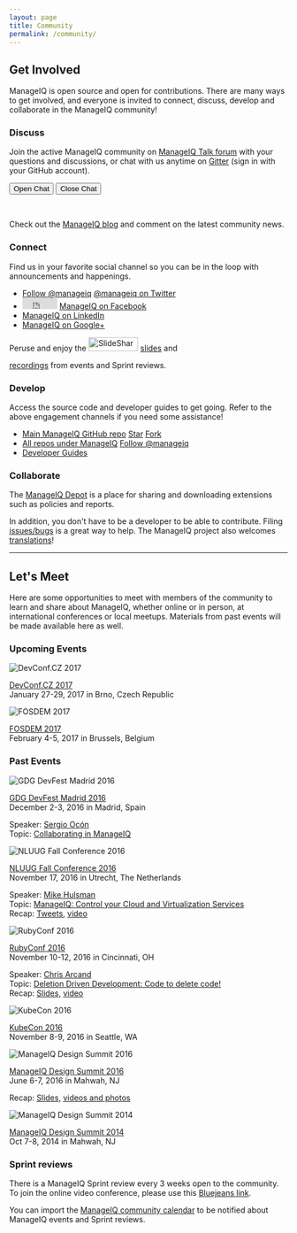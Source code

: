 ```yaml
---
layout: page
title: Community
permalink: /community/
---
```


## Get Involved

ManageIQ is open source and open for contributions. There are many ways to get involved, and everyone is invited to connect, discuss, develop and collaborate in the ManageIQ community!

<div class="row">
  <div class="col-md-6">
      <h3>Discuss</h3>
      <p>Join the active ManageIQ community on <a href="http://talk.manageiq.org/">ManageIQ Talk forum</a> with your questions and discussions, or chat with us anytime on <a href="https://gitter.im/ManageIQ/manageiq">Gitter</a> (sign in with your GitHub account).</p>
      <p><button class="js-gitter-toggle-chat-button" data-gitter-toggle-chat-state="true">Open Chat</button>
      <button class="js-gitter-toggle-chat-button" data-gitter-toggle-chat-state="false">Close Chat</button></p>
      <br />
      <p>Check out the <a href="/blog/">ManageIQ blog</a> and comment on the latest community news.</p>
  </div>

  <div class="col-md-6">
      <h3>Connect</h3>
      <p>Find us in your favorite social channel so you can be in the loop with announcements and happenings.</p>
      <ul>
        <li><a href="https://twitter.com/manageiq" class="twitter-follow-button" data-show-screen-name="false" data-show-count="false">Follow @manageiq</a><script async src="//platform.twitter.com/widgets.js" charset="utf-8"></script> <a href="https://twitter.com/manageiq">@manageiq on Twitter</a></li>
        <li><iframe src="https://www.facebook.com/plugins/follow.php?href=https%3A%2F%2Fwww.facebook.com%2Fmanageiq&width=63&height=65&layout=button&size=small&show_faces=false&appId" width="63" height="20" style="border:none;overflow:hidden" scrolling="no" frameborder="0" allowTransparency="true"></iframe> <a href="https://www.facebook.com/manageiq">ManageIQ on Facebook</a></li>
        <li><script type="IN/FollowCompany" data-id="56141"></script> <a href="https://www.linkedin.com/company/manageiq">ManageIQ on LinkedIn</a></li>
        <li><div class="g-follow" data-annotation="none" data-height="20" data-href="https://plus.google.com/107788933173548514771" data-rel="publisher"></div> <a href="https://plus.google.com/+ManageIQorg">ManageIQ on Google+</a></li>
      </ul>
      <p>Peruse and enjoy the <a title="View ManageIQ's profile on slideshare" href="http://www.slideshare.net/ManageIQ"><img src="//public.slidesharecdn.com/b/images/badge120X33px_lite.png" width="90" height="25" alt="SlideShare" /></a> <a href="http://www.slideshare.net/ManageIQ/presentations">slides</a> and <div class="g-ytsubscribe" data-channel="ManageIQvideo" data-layout="default" data-count="hidden"></div> <a href="https://www.youtube.com/user/ManageIQVideo">recordings</a> from events and Sprint reviews.</p>
  </div>
</div>

<div class="row">
  <div class="col-md-6">
      <h3>Develop</h3>
      <p>Access the source code and developer guides to get going. Refer to the above engagement channels if you need some assistance!</p>
      <ul>
        <li> <a href="https://github.com/manageiq/manageiq">Main ManageIQ GitHub repo</a> <a class="github-button" href="https://github.com/manageiq/manageiq" data-icon="octicon-star" aria-label="Star manageiq/manageiq on GitHub">Star</a> <a class="github-button" href="https://github.com/manageiq/manageiq/fork" data-icon="octicon-repo-forked" aria-label="Fork manageiq/manageiq on GitHub">Fork</a></li>
        <li> <a href="https://github.com/manageiq">All repos under ManageIQ</a> <a class="github-button" href="https://github.com/manageiq" aria-label="Follow @manageiq on GitHub">Follow @manageiq</a></li>
        <li> <a href="/docs/guides/architecture">Developer Guides</a></li>
      </ul>
  </div>

  <div class="col-md-6">
      <h3>Collaborate</h3>
      <p>The <a href="https://depot.manageiq.org/">ManageIQ Depot</a> is a place for sharing and downloading extensions such as policies and reports.</p>
      <p>In addition, you don't have to be a developer to be able to contribute. Filing <a href="https://github.com/ManageIQ/manageiq/issues/new">issues/bugs</a> is a great way to help. The ManageIQ project also welcomes <a href="https://translate.zanata.org/project/view/manageiq">translations</a>!</p>
  </div>
</div>

---

## Let's Meet

Here are some opportunities to meet with members of the community to learn and share about ManageIQ, whether online or in person, at international conferences or local meetups. Materials from past events will be made available here as well.

### Upcoming Events

<div class="row">
  <div class="col-md-6">
    <p><img src="/assets/images/events/devconfcz2017.png" alt="DevConf.CZ 2017" /></p>
    <p><a href="https://devconf.cz/">DevConf.CZ 2017</a> <br /> January 27-29, 2017 in Brno, Czech Republic</p>
  </div>
  <div class="col-md-6">
    <p><img src="/assets/images/events/fosdem2017.png" alt="FOSDEM 2017" /></p>
    <p><a href="https://fosdem.org/2017/">FOSDEM 2017</a> <br /> February 4-5, 2017 in Brussels, Belgium</p>
  </div>
</div>

### Past Events

<div class="row">
  <div class="col-md-6">
    <p><img src="/assets/images/events/gdgdevfestmadrid2016.png" alt="GDG DevFest Madrid 2016" /></p>
    <p><a href="https://gdgmadrid.com/">GDG DevFest Madrid 2016</a> <br /> December 2-3, 2016 in Madrid, Spain</p>
    <p>Speaker: <a href="https://twitter.com/sergioocon">Sergio Ocón</a> <br /> Topic:
    <a href="https://gdgmadrid.com/schedule/day1?sessionId=101">Collaborating in ManageIQ</a></p>
  </div>
  <div class="col-md-6">
    <p><img src="/assets/images/events/nluug2016.png" alt="NLUUG Fall Conference 2016" /></p>
    <p><a href="https://nluug.nl/activiteiten/events/nj16/index.html">NLUUG Fall Conference 2016</a>
    <br /> November 17, 2016 in Utrecht, The Netherlands</p>
    <p>Speaker: <a href="https://twitter.com/mhulsman66">Mike Hulsman</a> <br /> Topic:
    <a href="https://nluug.nl/activiteiten/events/nj16/abstracts/ab10.html">ManageIQ: Control your Cloud and Virtualization Services</a><br />
    Recap: <a href="https://twitter.com/i/moments/799390447361728512">Tweets,</a>
    <a href="http://ftp.nluug.nl/video/nluug/2016-11-17_nj16/zaal-1/1_ManageIQ_control_your_cloud_and_virtualisation_services_-_Mike_Hulsman.webm">video</a></p>
  </div>
</div>

<div class="row">
  <div class="col-md-6">
    <p><img src="/assets/images/events/rubyconf2016.png" alt="RubyConf 2016" /></p>
    <p><a href="http://rubyconf.org/">RubyConf 2016</a> <br /> November 10-12, 2016 in Cincinnati, OH</p>
    <p>Speaker: <a href="https://twitter.com/chrisarcand">Chris Arcand</a> <br /> Topic:
    <a href="http://rubyconf.org/program#prop_46">Deletion Driven Development: Code to delete code!</a><br />
    Recap: <a href="https://speakerdeck.com/chrisarcand/deletion-driven-development-code-to-delete-code-north-american-edition">Slides,</a>
    <a href="http://confreaks.tv/videos/rubyconf2016-deletion-driven-development-code-to-delete-code">video</a></p>
  </div>
  <div class="col-md-6">
    <p><img src="/assets/images/events/kubecon2016.png" alt="KubeCon 2016" /></p>
    <p><a href="https://kubecon.io">KubeCon 2016</a> <br /> November 8-9, 2016 in Seattle, WA</p>
  </div>
</div>

<div class="row">
  <div class="col-md-6">
    <p><img src="/assets/images/events/miqsummit2016.png" alt="ManageIQ Design Summit 2016" /></p>
    <p><a href="http://miqsummit2016.eventbrite.com/">ManageIQ Design Summit 2016</a> <br /> June 6-7, 2016 in Mahwah, NJ</p>
    <p>Recap: <a href="/blog/2016/06/presentation-slides-and-demo-videos-from-manageiq-design-summit/">Slides,</a>
    <a href="/blog/2016/07/manageiq-design-summit-2016-recap-with-photos-and-videos/">videos and photos</a></p>
  </div>
  <div class="col-md-6">
    <p><img src="/assets/images/events/miqsummit2014.png" alt="ManageIQ Design Summit 2014" /></p>
    <p><a href="http://miqdevsummit14.eventbrite.com/">ManageIQ Design Summit 2014</a> <br /> Oct 7-8, 2014 in Mahwah, NJ</p>
  </div>
</div>

### Sprint reviews

There is a ManageIQ Sprint review every 3 weeks open to the community. To join the online video conference, please use this [Bluejeans link](https://bluejeans.com/5927041376/).

You can import the [ManageIQ community calendar](https://calendar.google.com/calendar/embed?src=contact%40manageiq.org) to be notified about ManageIQ events and Sprint reviews.

<script>
  ((window.gitter = {}).chat = {}).options = {
    room: 'manageiq/manageiq',
    activationElement: false
  };
</script>
<script src="https://sidecar.gitter.im/dist/sidecar.v1.js" async defer></script>
<script src="https://apis.google.com/js/platform.js" async defer></script>
<script src="//platform.linkedin.com/in.js" type="text/javascript"> lang:en_US</script>
<script async defer src="https://buttons.github.io/buttons.js"></script>

